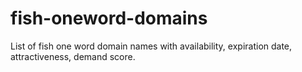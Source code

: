 # fish-oneword-domains
List of fish one word domain names with availability, expiration date, attractiveness, demand score.
